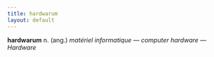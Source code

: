 ```yaml
---
title: hardwarum
layout: default
---
```


**hardwarum** n. (ang.) *matériel informatique — computer hardware — Hardware*
